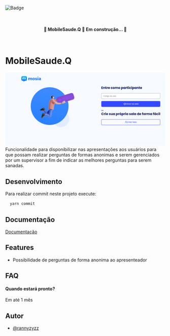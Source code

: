 ![Badge](https://img.shields.io/badge/mosia-Mobile%20Saude-%237159c1?style=for-the-badge&logo=ghost)

</br>

<h4 align="center"> 
	🚧  MobileSaude.Q 🚀 Em construção...  🚧
</h4>

</br>

  
# MobileSaude.Q
<img src="/assets/home-page.png">
Funcionalidade para disponibilizar nas apresentações aos usuários para que possam realizar perguntas de formas anonimas e serem gerenciados por um supervisor a fim de indicar as melhores perguntas para serem sanadas.


## Desenvolvimento

Para realizar commit neste projeto execute:

```bash
  yarn commit
```

  
## Documentação

[Documentação](https://linktodocumentation)

  
## Features

- Possibilidade de perguntas de forma anonima ao apresenteador

  
## FAQ

#### Quando estará pronto?

Em até 1 mês



  
## Autor

- [@rannyzyzz](https://github.com/RannyZyzz)

  
